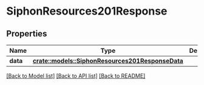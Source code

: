 # SiphonResources201Response

## Properties

Name | Type | Description | Notes
------------ | ------------- | ------------- | -------------
**data** | [**crate::models::SiphonResources201ResponseData**](siphon_resources_201_response_data.md) |  | 

[[Back to Model list]](../README.md#documentation-for-models) [[Back to API list]](../README.md#documentation-for-api-endpoints) [[Back to README]](../README.md)


